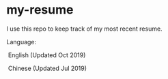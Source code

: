 # my-resume
I use this repo to keep track of my most recent resume.

Language: 

​	English (Updated Oct 2019)

​	Chinese (Updated Jul 2019)

